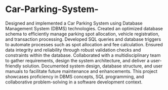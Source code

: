# Car-Parking-System-
Designed and implemented a Car Parking System using Database Management System (DBMS) technologies.
Created an optimized database schema to efficiently manage parking spot allocation, vehicle registration, and transaction processing.
Developed SQL queries and database triggers to automate processes such as spot allocation and fee calculation.
Ensured data integrity and reliability through robust validation checks and constraints within the database.
Collaborated with a multidisciplinary team to gather requirements, design the system architecture, and deliver a user-friendly solution.
Documented system design, database structure, and user manuals to facilitate future maintenance and enhancements.
This project showcases proficiency in DBMS concepts, SQL programming, and collaborative problem-solving in a software development context.
